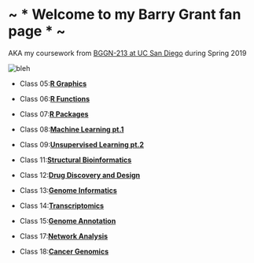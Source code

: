 # ~ * **Welcome to my Barry Grant fan page** * ~

AKA my coursework from [BGGN-213 at UC San Diego](https://bioboot.github.io/bggn213_S19/) during Spring 2019

![bleh](https://static1.fjcdn.com/comments/One+of+the+most+bizarre+uses+of+a+gif+ive+_a3ae7b0f9cfde63d6e7accae807756a4.jpg)

- Class 05:[**R Graphics**](https://github.com/tianii/bggn213_s19/blob/master/class05/Day05.md)

- Class 06:[**R Functions**](https://github.com/tianii/bggn213_s19/blob/master/Class06/Class_6_.md)

- Class 07:[**R Packages**](https://github.com/tianii/bggn213_s19/blob/master/Day07/Day07_Worksheet.md)

- Class 08:[**Machine Learning pt.1**](https://github.com/tianii/bggn213_s19/blob/master/Day08/Day08.md)

- Class 09:[**Unsupervised Learning pt.2**](https://github.com/tianii/bggn213_s19/blob/master/Day09/Day09.md)

- Class 11:[**Structural Bioinformatics**](https://github.com/tianii/bggn213_s19/blob/master/Day11/Day11.md)

- Class 12:[**Drug Discovery and Design**](https://github.com/tianii/bggn213_s19/blob/master/Day12/Day12.md)

- Class 13:[**Genome Informatics**](https://github.com/tianii/bggn213_s19/blob/master/Day13/Day13.md)

- Class 14:[**Transcriptomics**](https://github.com/tianii/bggn213_s19/blob/master/Day14.1/Day14.1.md)

- Class 15:[**Genome Annotation**](https://github.com/tianii/bggn213_s19/blob/master/Day15/Day15.md)

- Class 17:[**Network Analysis**](https://github.com/tianii/bggn213_s19/blob/master/Day17/Day17.md)

- Class 18:[**Cancer Genomics**](https://github.com/tianii/bggn213_s19/blob/master/Day18/Day18.md)

